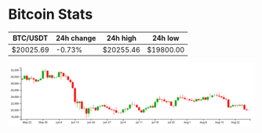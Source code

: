 # Bitcoin Stats

BTC/USDT|24h change|24h high|24h low|
|---|---|---|---|
|$20025.69|-0.73%|$20255.46|$19800.00|

<img src="./chart.svg">

